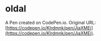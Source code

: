 # oldal

A Pen created on CodePen.io. Original URL: [https://codepen.io/Klrdmnk/pen/JjaXMEj](https://codepen.io/Klrdmnk/pen/JjaXMEj).


